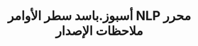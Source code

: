 ---
title: أسبوز.باسد سطر الأوامر NLP محرر ملاحظات الإصدار
type: docs
weight: 30
url: /ar/net/cli/nlp-editor/release-notes/
---